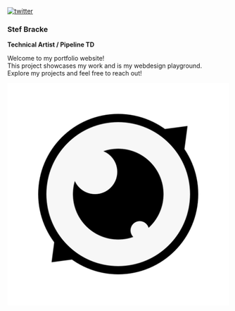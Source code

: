 <a href="[https://twitter.com/stef_bracke](https://x.com/stef_bracke)">
  <img src="https://img.shields.io/twitter/follow/stef_bracke?style=social" alt="twitter" style="height: 20px;">
</a>

### Stef Bracke
**Technical Artist / Pipeline TD**

Welcome to my portfolio website!<br>
This project showcases my work and is my webdesign playground.<br>
Explore my projects and feel free to reach out!<br>

<p align="center">
    <img src="resources/img/logo_transparant.png" alt="Stef Bracke Brand Logo">
</p>
